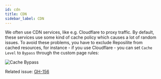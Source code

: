 ```yaml
---
id: cdn
title: CDN
sidebar_label: CDN
---
```


We often use CDN services, like e.g. Cloudflare to proxy traffic. 
By default, these services use some kind of cache policy which causes a lot of random issues.
To avoid these problems, you have to exclude Reposilite from cached resources, 
for instance - if you use Cloudflare - you can set `Cache Level` to `Bypass` through the custom page rules:

![Cache Bypass](/img/cloudflare-cache-bypass.png)

Related issue: [GH-156](https://github.com/dzikoysk/reposilite/issues/156)